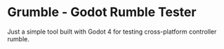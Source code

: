# Grumble - Godot Rumble Tester

Just a simple tool built with Godot 4 for testing cross-platform controller rumble.
